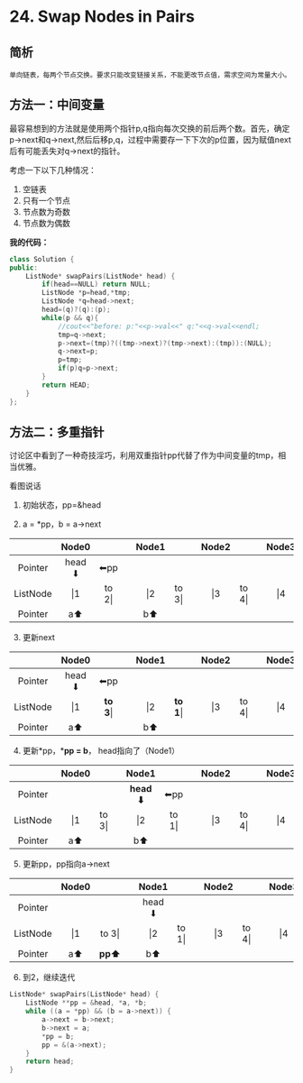 # 24. Swap Nodes in Pairs

## 简析

    单向链表，每两个节点交换。要求只能改变链接关系，不能更改节点值，需求空间为常量大小。

## 方法一：中间变量

最容易想到的方法就是使用两个指针p,q指向每次交换的前后两个数。首先，确定p->next和q->next,然后后移p,q，过程中需要存一下下次的p位置，因为赋值next后有可能丢失对q->next的指针。

考虑一下以下几种情况：
1. 空链表
2. 只有一个节点
3. 节点数为奇数
4. 节点数为偶数

**我的代码：**
```cpp
class Solution {
public:
    ListNode* swapPairs(ListNode* head) {
        if(head==NULL) return NULL;
        ListNode *p=head,*tmp;
        ListNode *q=head->next;
        head=(q)?(q):(p);
        while(p && q){
            //cout<<"before: p:"<<p->val<<" q:"<<q->val<<endl;
            tmp=q->next;
            p->next=(tmp)?((tmp->next)?(tmp->next):(tmp)):(NULL);
            q->next=p; 
            p=tmp;
            if(p)q=p->next;
        }
        return HEAD;
    }
};
```


## 方法二：多重指针

讨论区中看到了一种奇技淫巧，利用双重指针pp代替了作为中间变量的tmp，相当优雅。

看图说话

1. 初始状态，pp=&head
   
2. a = *pp，b = a->next

||Node0| ||Node1| ||Node2| ||Node3||
|:---:|:---:|:---:|:---:|:---:|:---:|:---:|:---:|:---:|:---:|:---:|:---:|
|Pointer|head ⬇|⬅pp| 
|ListNode|\|1|to 2\|| |\|2|to 3\|| |\|3|to 4\|| |\|4|to null\|| 
|Pointer|a⬆| ||b⬆|

3. 更新next
   
||Node0| ||Node1| ||Node2| ||Node3||
|:---:|:---:|:---:|:---:|:---:|:---:|:---:|:---:|:---:|:---:|:---:|:---:|
|Pointer|head ⬇|⬅pp| 
|ListNode|\|1|**to 3**\|| |\|2|**to 1**\|| |\|3|to 4\|| |\|4|to null\|| 
|Pointer|a⬆| ||b⬆|

4. 更新*pp，***pp = b**， head指向了（Node1）
   
||Node0| ||Node1| ||Node2| ||Node3||
|:---:|:---:|:---:|:---:|:---:|:---:|:---:|:---:|:---:|:---:|:---:|:---:|
|Pointer|||| **head ⬇**|⬅pp
|ListNode|\|1|to 3\|| |\|2|to 1\|| |\|3|to 4\|| |\|4|to null\|| 
|Pointer|a⬆| ||b⬆|

5. 更新pp，pp指向a->next
   
||Node0| ||Node1| ||Node2| ||Node3||
|:---:|:---:|:---:|:---:|:---:|:---:|:---:|:---:|:---:|:---:|:---:|:---:|
|Pointer|||| head ⬇|
|ListNode|\|1|to 3\|| |\|2|to 1\|| |\|3|to 4\|| |\|4|to null\|| 
|Pointer|a⬆|**pp⬆** ||b⬆|

6. 到2，继续迭代

```cpp
ListNode* swapPairs(ListNode* head) {
    ListNode **pp = &head, *a, *b;
    while ((a = *pp) && (b = a->next)) {
        a->next = b->next;
        b->next = a;
        *pp = b;
        pp = &(a->next);
    }
    return head;
}
```
